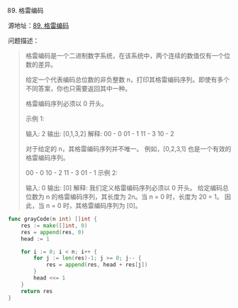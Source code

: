 89. 格雷编码

源地址：[89. 格雷编码](https://leetcode-cn.com/problems/gray-code/)

问题描述：

>格雷编码是一个二进制数字系统，在该系统中，两个连续的数值仅有一个位数的差异。
>
>给定一个代表编码总位数的非负整数 n，打印其格雷编码序列。即使有多个不同答案，你也只需要返回其中一种。
>
>格雷编码序列必须以 0 开头。
>
> 
>
>示例 1:
>
>输入: 2
>输出: [0,1,3,2]
>解释:
>00 - 0
>01 - 1
>11 - 3
>10 - 2
>
>对于给定的 n，其格雷编码序列并不唯一。
>例如，[0,2,3,1] 也是一个有效的格雷编码序列。
>
>00 - 0
>10 - 2
>11 - 3
>01 - 1
>示例 2:
>
>输入: 0
>输出: [0]
>解释: 我们定义格雷编码序列必须以 0 开头。
>     给定编码总位数为 n 的格雷编码序列，其长度为 2n。当 n = 0 时，长度为 20 = 1。
>     因此，当 n = 0 时，其格雷编码序列为 [0]。

``` go
func grayCode(n int) []int {
    res := make([]int, 0)
    res = append(res, 0)
    head := 1

    for i := 0; i < n; i++ {
        for j := len(res)-1; j >= 0; j-- {
            res = append(res, head + res[j])
        }
        head <<= 1
    }
    return res 
}

```



